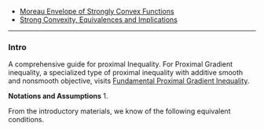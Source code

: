 - [Moreau Envelope of Strongly Convex Functions](AMATH%20516%20Numerical%20Optimizations/Proximal%20Operator/M%20Env%20of%20S-CNVX%20Function.md)
- [Strong Convexity, Equivalences and Implications](AMATH%20516%20Numerical%20Optimizations/Strong%20Convexity,%20Equivalences%20and%20Implications.md)

---
### **Intro**

A comprehensive guide for proximal 
Inequality. 
For Proximal Gradient inequality, a specialized type of proximal inequality with additive smooth and nonsmooth objective, visits [Fundamental Proximal Gradient Inequality](AMATH%20516%20Numerical%20Optimizations/Proximal%20Methods/Fundamental%20Proximal%20Gradient%20Inequality.md). 

**Notations and Assumptions**
1. 

From the introductory materials, we know of the following equivalent conditions. 